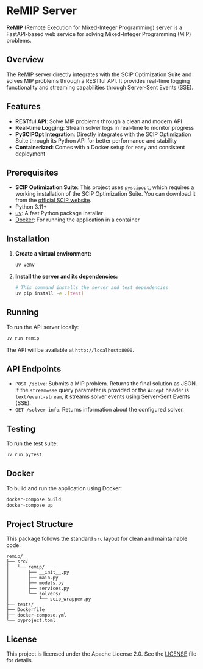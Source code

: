 # ReMIP Server

**ReMIP** (Remote Execution for Mixed-Integer Programming) server is a FastAPI-based web service for solving Mixed-Integer Programming (MIP) problems.

## Overview

The ReMIP server directly integrates with the SCIP Optimization Suite and solves MIP problems through a RESTful API. It provides real-time logging functionality and streaming capabilities through Server-Sent Events (SSE).

## Features

- **RESTful API**: Solve MIP problems through a clean and modern API
- **Real-time Logging**: Stream solver logs in real-time to monitor progress
- **PySCIPOpt Integration**: Directly integrates with the SCIP Optimization Suite through its Python API for better performance and stability
- **Containerized**: Comes with a Docker setup for easy and consistent deployment

## Prerequisites

- **SCIP Optimization Suite**: This project uses `pyscipopt`, which requires a working installation of the SCIP Optimization Suite. You can download it from the [official SCIP website](https://scipopt.org/index.php#download).
- Python 3.11+
- [uv](https://github.com/astral-sh/uv): A fast Python package installer
- [Docker](https://www.docker.com/): For running the application in a container

## Installation

1. **Create a virtual environment:**
   ```bash
   uv venv
   ```

2. **Install the server and its dependencies:**
   ```bash
   # This command installs the server and test dependencies
   uv pip install -e .[test]
   ```

## Running

To run the API server locally:

```bash
uv run remip
```

The API will be available at `http://localhost:8000`.

## API Endpoints

- `POST /solve`: Submits a MIP problem. Returns the final solution as JSON. If the `stream=sse` query parameter is provided or the `Accept` header is `text/event-stream`, it streams solver events using Server-Sent Events (SSE).
- `GET /solver-info`: Returns information about the configured solver.

## Testing

To run the test suite:

```bash
uv run pytest
```

## Docker

To build and run the application using Docker:

```bash
docker-compose build
docker-compose up
```

## Project Structure

This package follows the standard `src` layout for clean and maintainable code:

```
remip/
├── src/
│   └── remip/
│       ├── __init__.py
│       ├── main.py
│       ├── models.py
│       ├── services.py
│       └── solvers/
│           └── scip_wrapper.py
├── tests/
├── Dockerfile
├── docker-compose.yml
└── pyproject.toml
```

## License

This project is licensed under the Apache License 2.0. See the [LICENSE](../LICENSE) file for details.
